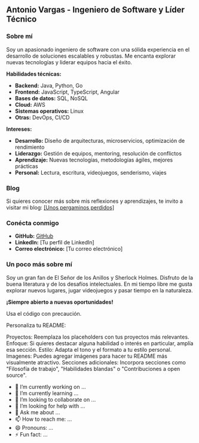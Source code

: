 ## **Antonio Vargas** - Ingeniero de Software y Líder Técnico

### Sobre mí
Soy un apasionado ingeniero de software con una sólida experiencia en el desarrollo de soluciones escalables y robustas. Me encanta explorar nuevas tecnologías y liderar equipos hacia el éxito. 

**Habilidades técnicas:**

* **Backend:** Java, Python, Go
* **Frontend:** JavaScript, TypeScript, Angular
* **Bases de datos:** SQL, NoSQL
* **Cloud:** AWS
* **Sistemas operativos:** Linux
* **Otras:** DevOps, CI/CD

**Intereses:**

* **Desarrollo:** Diseño de arquitecturas, microservicios, optimización de rendimiento
* **Liderazgo:** Gestión de equipos, mentoring, resolución de conflictos
* **Aprendizaje:** Nuevas tecnologías, metodologías ágiles, mejores prácticas
* **Personal:** Lectura, escritura, videojuegos, senderismo, viajes

<!--
### Proyectos destacados

* **[Proyecto 1]:** Breve descripción del proyecto, tecnologías utilizadas y resultados obtenidos.
* **[Proyecto 2]:** Breve descripción del proyecto, tecnologías utilizadas y resultados obtenidos.
-->
### Blog
Si quieres conocer más sobre mis reflexiones y aprendizajes, te invito a visitar mi blog: [[Unos pergaminos perdidos]](https://unospergaminosperdidos.blogspot.com)

### Conécta conmigo
* **GitHub:** [GitHub](https://github.com/homero1507)
* **LinkedIn:** [Tu perfil de LinkedIn]
* **Correo electrónico:** [Tu correo electrónico]

### Un poco más sobre mí
Soy un gran fan de El Señor de los Anillos y Sherlock Holmes. Disfruto de la buena literatura y de los desafíos intelectuales. En mi tiempo libre me gusta explorar nuevos lugares, jugar videojuegos y pasar tiempo en la naturaleza.

**¡Siempre abierto a nuevas oportunidades!**

Usa el código con precaución.

Personaliza tu README:

Proyectos: Reemplaza los placeholders con tus proyectos más relevantes.
Enfoque: Si quieres destacar alguna habilidad o interés en particular, amplía esa sección.
Estilo: Adapta el tono y el formato a tu estilo personal.
Imagenes: Puedes agregar imágenes para hacer tu README más visualmente atractivo.
Secciones adicionales: Incorpora secciones como "Filosofía de trabajo", "Habilidades blandas" o "Contribuciones a open source".
- 🔭 I’m currently working on ...
- 🌱 I’m currently learning ...
- 👯 I’m looking to collaborate on ...
- 🤔 I’m looking for help with ...
- 💬 Ask me about ...
- 📫 How to reach me: ...
- 😄 Pronouns: ...
- ⚡ Fun fact: ...

